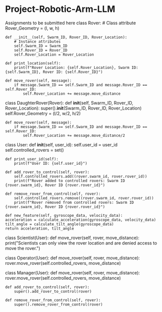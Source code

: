 # Project-Robotic-Arm-LLM
Assignments to be submitted here
class Rover:
    # Class attribute
    Rover_Geometry = (l, w, h)

    def __init__(self, Swarm_ID, Rover_ID, Rover_Location):
        # Instance attributes
        self.Swarm_ID = Swarm_ID
        self.Rover_ID = Rover_ID
        self.Rover_Location = Rover_Location

    def print_location(self):
        print(f"Rover Location: {self.Rover_Location}, Swarm ID: {self.Swarm_ID}, Rover ID: {self.Rover_ID}")

    def move_rover(self, message):
        if message.Swarm_ID == self.Swarm_ID and message.Rover_ID == self.Rover_ID:
            self.Rover_Location += message.move_distance

class DaughterRover(Rover):
    def __init__(self, Swarm_ID, Rover_ID, Rover_Location):
        super().__init__(Swarm_ID, Rover_ID, Rover_Location)
        self.Rover_Geometry = (l/2, w/2, h/2)

    def move_rover(self, message):
        if message.Swarm_ID == self.Swarm_ID and message.Rover_ID == self.Rover_ID:
            self.Rover_Location += message.move_distance/2

class User:
    def __init__(self, user_id):
        self.user_id = user_id
        self.controlled_rovers = set()

    def print_user_id(self):
        print(f"User ID: {self.user_id}")

    def add_rover_to_control(self, rover):
        self.controlled_rovers.add((rover.swarm_id, rover.rover_id))
        print(f"Rover added to controlled rovers: Swarm ID {rover.swarm_id}, Rover ID {rover.rover_id}")

    def remove_rover_from_control(self, rover):
        self.controlled_rovers.remove((rover.swarm_id, rover.rover_id))
        print(f"Rover removed from controlled rovers: Swarm ID {rover.swarm_id}, Rover ID {rover.rover_id}")
    
    def new_feature(self, gyroscope_data, velocity_data):
    acceleration = calculate_acceleration(gyroscope_data, velocity_data)
    tilt_angle = calculate_tilt_angle(gyroscope_data)
    return acceleration, tilt_angle

class Scientist(User):
    def move_rover(self, rover, move_distance):
        print("Scientists can only view the rover location and are denied access to move the rover.")

class Operator(User):
    def move_rover(self, rover, move_distance):
        rover.move_rover(self.controlled_rovers, move_distance)

class Manager(User):
    def move_rover(self, rover, move_distance):
        rover.move_rover(self.controlled_rovers, move_distance)

    def add_rover_to_control(self, rover):
        super().add_rover_to_control(rover)

    def remove_rover_from_control(self, rover):
        super().remove_rover_from_control(rover)


